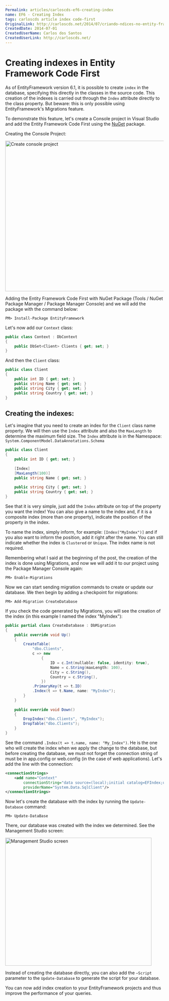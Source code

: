 ```yaml
---
Permalink: articles/carloscds-ef6-creating-index
name: EF6 - Creating Index
tags: carloscds article index code-first
OriginalLink: http://carloscds.net/2014/07/criando-ndices-no-entity-framework-codefirst/
CreatedDate: 2014-07-01
CreatedUserName: Carlos dos Santos
CreatedUserLink: http://carloscds.net/
---
```


# Creating indexes in Entity Framework Code First

As of EntityFramework version 6.1, it is possible to create `index` in the database, specifying this directly in the classes in the source code. This creation of the indexes is carried out through the `Index` attribute directly to the class property. But beware: this is only possible using EntityFramework's Migrations feature.

To demonstrate this feature, let's create a Console project in Visual Studio and add the Entity Framework Code First using the [NuGet](https://nuget-tutorial.net/) package.

Creating the Console Project:

<img src="http://carloscds.net/wp-content/uploads/2014/07/SNAGHTML4fb2cd3_thumb.png" width="836" height="479" alt="Create console project">

Adding the Entity Framework Code First with NuGet Package (Tools / NuGet Package Manager / Package Manager Console) and we will add the package with the command below:

```package-manager
PM> Install-Package EntityFramework
```

Let's now add our `Context` class:

```csharp
public class Context : DbContext
{
    public DbSet<Client> Clients { get; set; }
}
```

And then the `Client` class:

```csharp
public class Client
{
    public int ID { get; set; }
    public string Name { get; set; }
    public string City { get; set; }
    public string Country { get; set; }
}
```

## Creating the indexes:

Let's imagine that you need to create an index for the `Client` class name property. We will then use the `Index` attribute and also the `MaxLength` to determine the maximum field size. The `Index` attribute is in the Namespace: `System.ComponentModel.DataAnnotations.Schema`

```csharp
public class Client
{
    public int ID { get; set; }
    
    [Index]
    [MaxLength(100)]
    public string Name { get; set; }
    
    public string City { get; set; }
    public string Country { get; set; }
}
```

See that it is very simple, just add the `Index` attribute on top of the property you want the index! You can also give a name to the index and, if it is a composite index (more than one property), indicate the position of the property in the index.

To name the index, simply inform, for example: `[Index("MyIndex")]` and if you also want to inform the position, add it right after the name. You can still indicate whether the index is `Clustered` or `Unique`. The index name is not required.

Remembering what I said at the beginning of the post, the creation of the index is done using Migrations, and now we will add it to our project using the Package Manager Console again:

```package-manager
PM> Enable-Migrations
```

Now we can start sending migration commands to create or update our database. We then begin by adding a checkpoint for migrations:

```package-manager
PM> Add-Migration CreateDatabase
```

If you check the code generated by Migrations, you will see the creation of the index (in this example I named the index "MyIndex"):

```csharp
public partial class CreateDatabase : DbMigration
{
    public override void Up()
    {
        CreateTable(
            "dbo.Clients",
            c => new
                {
                    ID = c.Int(nullable: false, identity: true),
                    Name = c.String(maxLength: 100),
                    City = c.String(),
                    Country = c.String(),
                })
            .PrimaryKey(t => t.ID)
            .Index(t => t.Name, name: "MyIndex");       
        }
    }
 
    public override void Down()
    {
        DropIndex("dbo.Clients", "MyIndex");
        DropTable("dbo.Clients");
    }
}
```

See the command `.Index(t => t.name, name: "My_Index")`. He is the one who will create the index when we apply the change to the database, but before creating the database, we must not forget the connection string of must be in app.config or web.config (in the case of web applications). Let's add the line with the connection:

```xml
<connectionStrings>
    <add name="Context" 
        connectionString="data source=(local);initial catalog=EFIndex;user id=test; password=test" 
        providerName="System.Data.SqlClient"/>
</connectionStrings>  
```

Now let's create the database with the index by running the `Update-Database` command:

```package-manager
PM> Update-DataBase
```

There, our database was created with the index we determined. See the Management Studio screen:

<img src="http://carloscds.net/wp-content/uploads/2014/07/image_thumb.png" width="465" height="407" alt="Management Studio screen">

Instead of creating the database directly, you can also add the `–Script` parameter to the `Update-Database` to generate the script for your database.

You can now add index creation to your EntityFramework projects and thus improve the performance of your queries.